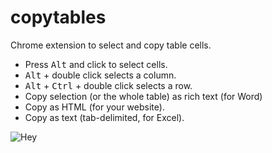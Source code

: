 copytables
==========

Chrome extension to select and copy table cells.

* Press <kbd>Alt</kbd> and click to select cells.
* <kbd>Alt</kbd> + double click selects a column.
* <kbd>Alt</kbd> + <kbd>Ctrl</kbd> + double click selects a row.
* Copy selection (or the whole table) as rich text (for Word)
* Copy as HTML (for your website).
* Copy as text (tab-delimited, for Excel).

![Hey](https://raw.githubusercontent.com/gebrkn/copytables/master/src/ico128.png)
